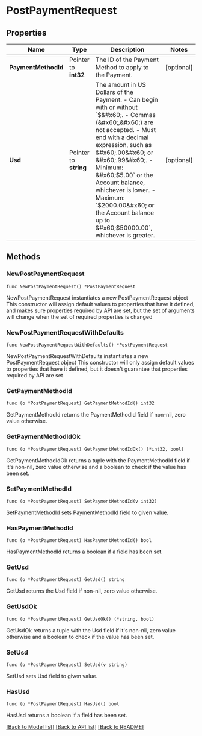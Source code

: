 # PostPaymentRequest

## Properties

Name | Type | Description | Notes
------------ | ------------- | ------------- | -------------
**PaymentMethodId** | Pointer to **int32** | The ID of the Payment Method to apply to the Payment. | [optional] 
**Usd** | Pointer to **string** | The amount in US Dollars of the Payment.  - Can begin with or without &#x60;$&#x60;. - Commas (&#x60;,&#x60;) are not accepted. - Must end with a decimal expression, such as &#x60;.00&#x60; or &#x60;.99&#x60;. - Minimum: &#x60;$5.00&#x60; or the Account balance, whichever is lower. - Maximum: &#x60;$2000.00&#x60; or the Account balance up to &#x60;$50000.00&#x60;, whichever is greater. | [optional] 

## Methods

### NewPostPaymentRequest

`func NewPostPaymentRequest() *PostPaymentRequest`

NewPostPaymentRequest instantiates a new PostPaymentRequest object
This constructor will assign default values to properties that have it defined,
and makes sure properties required by API are set, but the set of arguments
will change when the set of required properties is changed

### NewPostPaymentRequestWithDefaults

`func NewPostPaymentRequestWithDefaults() *PostPaymentRequest`

NewPostPaymentRequestWithDefaults instantiates a new PostPaymentRequest object
This constructor will only assign default values to properties that have it defined,
but it doesn't guarantee that properties required by API are set

### GetPaymentMethodId

`func (o *PostPaymentRequest) GetPaymentMethodId() int32`

GetPaymentMethodId returns the PaymentMethodId field if non-nil, zero value otherwise.

### GetPaymentMethodIdOk

`func (o *PostPaymentRequest) GetPaymentMethodIdOk() (*int32, bool)`

GetPaymentMethodIdOk returns a tuple with the PaymentMethodId field if it's non-nil, zero value otherwise
and a boolean to check if the value has been set.

### SetPaymentMethodId

`func (o *PostPaymentRequest) SetPaymentMethodId(v int32)`

SetPaymentMethodId sets PaymentMethodId field to given value.

### HasPaymentMethodId

`func (o *PostPaymentRequest) HasPaymentMethodId() bool`

HasPaymentMethodId returns a boolean if a field has been set.

### GetUsd

`func (o *PostPaymentRequest) GetUsd() string`

GetUsd returns the Usd field if non-nil, zero value otherwise.

### GetUsdOk

`func (o *PostPaymentRequest) GetUsdOk() (*string, bool)`

GetUsdOk returns a tuple with the Usd field if it's non-nil, zero value otherwise
and a boolean to check if the value has been set.

### SetUsd

`func (o *PostPaymentRequest) SetUsd(v string)`

SetUsd sets Usd field to given value.

### HasUsd

`func (o *PostPaymentRequest) HasUsd() bool`

HasUsd returns a boolean if a field has been set.


[[Back to Model list]](../README.md#documentation-for-models) [[Back to API list]](../README.md#documentation-for-api-endpoints) [[Back to README]](../README.md)


